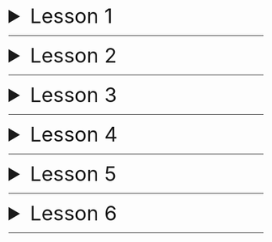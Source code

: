  <details>
<summary style="font-size:40px;">Lesson 1</summary>

1. Rasmdagi page ni HTML,CSS dan foydalanib yarating !
   ![example](../needed_sources/jakata_ee_lesson_1_exercise_1_img.png)
2. Yuqoridagi rasmdagi page ni HTML,BOOTSTRAP dan foydalanib yarating !
3. HTML, CSS, JS dan foydalanib calculator yarating ?

</details>

------

<details>
<summary style="font-size:40px;">Lesson 2</summary>

1. Qandaydir XYZ Servlet yarating ?
2. XYZ Servlet ni **xml** va **Annotation** yordamida deployment descriptor ga register qiling ?

</details>

------

<details>
<summary style="font-size:40px;">Lesson 3</summary>

1. **_Sonni_**  **Istalgan sanoq sistemasidan** (_2,8,10,16_) **Istalgan sanoq sistemasiga** (_2,8,10,16_) o'tkazadigan
   dasturni JSP va Servlet lardan foydalangan xolda yarating !

</details>

------

<details>
<summary style="font-size:40px;">Lesson 4</summary>

1. Rasmlar Galeriyasi Dasturini Yarating
    2. Rasm Yuklay Oling
    3. Va Yuklangan Barcha Rasmlarni gallery.jsp file da ko'rsatib bering.

![gallery](../needed_sources/gallery.png)

</details>

------

<details>
<summary style="font-size:40px;">Lesson 5</summary>

# WARNING (quyidagi topshiriqlarni bajarishda ma'lumotlarni database ga yozish uchun JDBC API dan foydalanib yozing)

1. **Guruh** nomli class yarating va darsdagi book uchun qilingan **crud** kabi guruh ustida crud amalini bararuvchi
   dastur tuzing !
    2. **Guruh** classida [_guruh nomi, guruh id, qachon yaratilganligi,talabalar soni_] kabi **field** lari
       bo'n !
2. **Talaba** nomli class yarating va darsdagi book uchun qilingan **crud** kabi guruh ustida crud amalini bararuvchi
   dastur tuzing !
    3. **Talaba** classida [_talaba id, qachon yaratilganligi,talabani toliq ismi , talabani yoshi, guruh id si(qaysi
       guruhda o'qishligini ko'rsatib turishi uchun)_] kabi **field** lari bo'lsin !

## Masalan 👇👇👇👇

````java
import java.time.LocalDateTime;

class Group {
    private String id;
    private String name;
    private LocalDateTime createdAt;
    private int studentCount;
    // constructors, getters, setters
}

class Student {
    private String id;
    private String fullName;
    private LocalDateTime createdAt;
    private String groupID;
    private int age;
    // constructors, getters, setters
}
````

</details>

------

<details>
<summary style="font-size:40px;">Lesson 6</summary>

# WARNING (quyidagi topshiriqlarni bajarishda ma'lumotlarni database ga yozish uchun JDBC API dan foydalanib yozing)

1. **User** nomli class yarating va darsdagi book uchun qilingan **crud** kabi guruh ustida crud amalini bararuvchi
   dastur tuzing !
    2. **User** classida [_user id, username_] kabi **field** lari bo'lsin !

# Masalan

````java
class User {
    private String id;
    private String username;
    //constructors, getters, setters 
} 
````

2. **Login Servlet yarating !**
    3. **LoginServlet** ning **doGet** methodida `/views/login.jsp` ga forward qiling.
    4. `/views/login.jsp` da 👇👇👇 quyidagiday username ni kiritsin ! ![img](../needed_sources/loginform.png)
    5. Login button bosilganda 


1. `5-darsning uyga vazifasidagi code lardan foydalaning` va guruh yaratiladigan servlet ga hamda student yaratiladigan
   servlet ga filter qo'ying, **Agar** session da user bo'lmasa login page redirect qiling

</details>

------